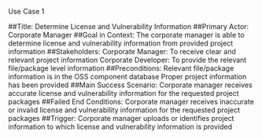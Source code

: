 Use Case 1

##Title: 
    Determine License and Vulnerability Information
##Primary Actor: 
    Corporate Manager
##Goal in Context: 
    The corporate manager is able to determine license and vulnerability
    information from provided project information
##Stakeholders:
    Corporate Manager: To receive clear and relevant project information
    Corporate Developer: To provide the relevant file/package level information
##Preconditions:
    Relevant file/package information is in the OSS component database
    Proper project information has been provided
##Main Success Scenario: 
    Corporate manager receives accurate license and vulnerability
    information for the requested project packages
##Failed End Conditions: 
    Corporate manager receives inaccurate or invalid license and
    vulnerability information for the requested project packages
##Trigger: 
    Corporate manager uploads or identifies project information to which license and
    vulnerability information is provided
